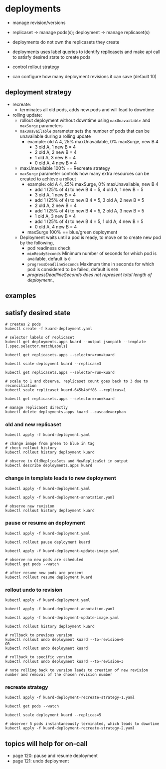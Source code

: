 # deployments

- manage revision/versions
- replicaset -> manage pods(s); deployment -> manage replicaset(s)
- deployments do not own the replicasets they create
- deployments uses label queries to identify replicasets and make api call to satisfy desired state to create pods

- control rollout strategy
- can configure how many deployment revisions it can save (default 10)

## deployment strategy

- recreate: 
  - terminates all old pods, adds new pods and will lead to downtime
- rolling update:
  - rollout deployment without downtime using `maxUnavailable` and `maxSurge` parameters
  - `maxUnavailable` parameter sets the number of pods that can be unavailable during a rolling update
    - example: old A 4, 25% maxUnavailable, 0% maxSurge, new B 4
      - 3 old A, 1 new B = 4 
      - 2 old A, 2 new B = 4
      - 1 old A, 3 new B = 4 
      - 0 old A, 4 new B = 4
  - maxUnavailable 100% == Recreate strategy
  - `maxSurge` parameter controls how many extra resources can be created to achieve a rollout 
    - example: old A 4, 25% maxSurge, 0% maxUnavailable, new B 4
      - add 1 (25% of 4) to new B 4 = 5, 4 old A, 1 new B = 5
      - 3 old A, 1 new B = 4
      - add 1 (25% of 4) to new B 4 = 5, 3 old A, 2 new B = 5
      - 2 old A, 2 new B = 4
      - add 1 (25% of 4) to new B 4 = 5, 2 old A, 3 new B = 5
      - 1 old A, 3 new B = 4
      - add 1 (25% of 4) to new B 4 = 5, 1 old A, 4 new B = 5
      - 0 old A, 4 new B = 4 
    - maxSurge 100% == blue/green deployment
  - Deployment waits until a pod is ready, to move on to create new pod by the following,
    - pod readiness check
    - `minReadySeconds` Minimum number of seconds for which pod is available, default is `0`
    - `progressDeadlineSeconds` Maximum time in seconds for which pod is considered to be failed, default is `600`
    - _progressDeadlineSeconds does not represent total length of deployment.,_ 

## examples

## satisfy desired state
```shell
# creates 2 pods
kubectl create -f kuard-deployment.yaml

# selector labels of replicaset
kubectl get deployments.apps kuard --output jsonpath --template {.spec.selector.matchLabels}

kubectl get replicasets.apps --selector=run=kuard

kubectl scale deployment kuard --replicas=3

kubectl get replicasets.apps --selector=run=kuard

# scale to 1 and observe, replicaset count goes back to 3 due to reconciliation
kubectl scale replicaset kuard-645b4bff86 --replicas=1

kubectl get replicasets.apps --selector=run=kuard

# manage replicaset directly
kubectl delete deployments.apps kuard --cascade=orphan
```

### old and new replicaset
```shell
kubectl apply -f kuard-deployment.yaml

# change image from green to blue in tag
# check rollout history
kubectl rollout history deployment kuard

# observe in OldReplicaSets and NewReplicaSet in output
kubectl describe deployments.apps kuard

```

### change in template leads to new deployment
```shell
kubectl apply -f kuard-deployment.yaml

kubectl apply -f kuard-deployment-annotation.yaml

# observe new revision
kubectl rollout history deployment kuard
```

### pause or resume an deployment
```shell
kubectl apply -f kuard-deployment.yaml

kubectl rollout pause deployment kuard

kubectl apply -f kuard-deployment-update-image.yaml

# observe no new pods are scheduled
kubectl get pods --watch

# after resume new pods are present
kubectl rollout resume deployment kuard
```

### rollout undo to revision
```shell
kubectl apply -f kuard-deployment.yaml

kubectl apply -f kuard-deployment-annotation.yaml

kubectl apply -f kuard-deployment-update-image.yaml

kubectl rollout history deployment kuard

# rollback to previous version
kubectl rollout undo deployment kuard --to-revision=0
OR 
kubectl rollout undo deployment kuard

# rollback to specific version
kubectl rollout undo deployment kuard --to-revision=3

# note rolling back to version leads to creation of new revision number and removal of the chosen revision number 
```

### recreate strategy
```shell
kubectl apply -f kuard-deployment-recreate-strategy-1.yaml

kubectl get pods --watch

kubectl scale deployment kuard --replicas=5

# observer 5 pods instantaneously terminated, which leads to downtime 
kubectl apply -f kuard-deployment-recreate-strategy-2.yaml
```

## topics will help for on-call
- page 120: pause and resume deployment
- page 121: undo deployment